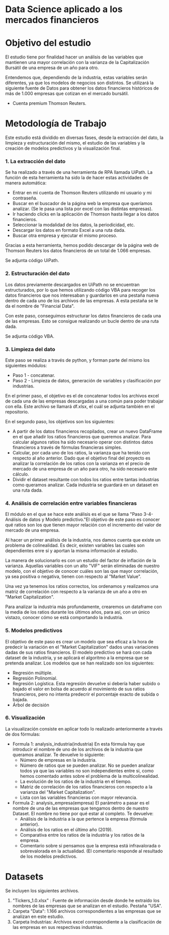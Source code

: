 # Data Science aplicado a los mercados financieros

# Objetivo del estudio

El estudio tiene por finalidad hacer un análisis de las variables que mantienen una mayor correlación con la varianza de la Capitalización Bursátil de una empresa de un año para otro.

Entendemos que, dependiendo de la industria, estas variables serán diferentes, ya que los modelos de negocios son distintos.
Se utilizará la siguiente fuente de Datos para obtener los datos financieros históricos de más de 1.000 empresas que cotizan en el mercado bursátil.
- Cuenta premium Thomson Reuters.

# Metodología de Trabajo

Este estudio está dividido en diversas fases, desde la extracción del dato, la limpieza y estructuración del mismo, el estudio de las variables y la creación de modelos predictivos y la visualización final.


### 1. La extracción del dato
Se ha realizado a través de una herramienta de RPA llamada UiPath.
La función de esta herramienta ha sido la de hacer estas actividades de manera automática:
- Entrar en mi cuenta de Thomson Reuters utilizando mi usuario y mi contraseña.
- Buscar en el buscador de la página web la empresa que queríamos analizar. (Se le pasa una lista por excel con las distintas empresas).
- Ir haciendo clicks en la aplicación de Thomson hasta llegar a los datos financieros.
- Seleccionar la modalidad de los datos, la periodicidad, etc.
- Descargar los datos en formato Excel a una ruta dada.
- Buscar otra empresa y ejecutar el mismo proceso.

Gracias a esta herramienta, hemos podido descargar de la página web de Thomson Reuters los datos financieros de un total de 1.066 empresas.

Se adjunta código UiPath. 



### 2. Estructuración del dato
Los datos previamente descargados en UiPath no se encuentran estructurados, por lo que hemos utilizando código VBA para recoger los datos financieros que nos interesaban y guardarlos en una pestaña nueva dentro de cada uno de los archivos de las empresas. A esta pestaña se le da el nombre de "Financial Data".

Con este paso, conseguimos estructurar los datos financieros de cada una de las empresas. Esto se consigue realizando un bucle dentro de una ruta dada.

Se adjunta código VBA.


### 3. Limpieza del dato
Este paso se realiza a través de python, y forman parte del mismo los siguientes módulos:
- Paso 1 - concatenar.
- Paso 2 - Limpieza de datos, generación de variables y clasificación por industrias.

En el primer paso, el objetivo es el de concatenar todos los archivos excel de cada una de las empresas descargadas a una común para poder trabajar con ella.
Este archivo se llamará df.xlsx, el cuál se adjunta también en el repositorio.

En el segundo paso, los objetivos son los siguientes:
- A partir de los datos financieros recopilados, crear un nuevo DataFrame en el que añadir los ratios financieros que queremos analizar. Para calcular algunos ratios ha sido necesario operar con distintos datos financieros a través de fórmulas financieras simples.
- Calcular, por cada uno de los ratios, la varianza que ha tenido con respecto al año anterior. Dado que el objetivo final del proyecto es analizar la correlación de los ratios con la varianza en el precio de mercado de una empresa de un año para otro, ha sido necesario este cálculo.
- Dividir el dataset resultante con todos los ratios entre tantas industrias como queramos analizar. Cada industria se guardará en un dataset en una ruta dada.



### 4. Análisis de correlación entre variables financieras
El módulo en el que se hace este análisis es el que se llama "Paso 3-4- Análisis de datos y Modelo predictivo."El objetivo de este paso es conocer qué ratios son los que tienen mayor relación con el incremento del valor de mercado de una empresa.

Al hacer un primer análisis de la industria, nos damos cuenta que existe un problema de colinealidad. Es decir, existen variables las cuales son dependientes enre sí y aportan la misma información al estudio.

La manera de solucionarlo es con un estudio del factor de inflación de la varianza. Aquellas variables con un alto "VIF" serán eliminadas de nuestro modelo, con el objetivo de conocer cuáles son las que mayor correlación, ya sea positiva o negativa, tienen con respecto al "Market Value".

Una vez ya tenemos los ratios correctos, los ordenamos y realizamos una matriz de correlación con respecto a la varianza de un año a otro en "Market Capitalization".

Para analizar la industria más profundamente, crearemos un dataframe con la media de los ratios durante los últimos años, para así, con un único vistazo, conocer cómo se está comportando la industria.



### 5. Modelos predictivos

El objetivo de este paso es crear un modelo que sea eficaz a la hora de predecir la variación en el "Market Capitalization" dados unas variaciones dadas de sus ratios financieros.
El modelo predictivo se hará con cada dataset de la industria, y se aplicará el algoritmo a la empresa que se pretenda analizar.
Los modelos que se han realizado son los siguientes:
- Regresión múltiple.
- Regresión Polinomial.
- Regresión Logística. Esta regresión devuelve si debería haber subido o bajado el valor en bolsa de acuerdo al movimiento de sus ratios financieros, pero no intenta predecrir el porcentaje exacto de subida o bajada.
- Árbol de decisión



### 6. Visualización

La visualización consiste en aplicar todo lo realizado anteriormente a través de dos fórmulas:
- Formula 1: analysis_industria(industria)
  En esta fórmula hay que introducir el nombre de uno de los archivos de la industria que queramos analizar. Te devuelve lo siguiente:
    - Número de empresas en la industria.
    - Número de ratios que se pueden analizar. No se pueden analizar todos ya que las variables no son independientes entre si, como hemos comentado antes sobre el problema de   la multicolinealidad.
    - La evolución de los ratios de la industria en el tiempo.
    - Matriz de correlación de los ratios financieros con respecto a la varianza del "Market Capitalization".
    - Lista con las variables financieras con mayor relevancia.
 - Formula 2: analysis_empresa(empresa)
   El parámetro a pasar es el nombre de una de las empresas que tengamos dentro de nuestro Dataset. El nombre no tiene por qué estar al completo. Te devuelve:
     - Análisis de la industria a la que pertence la empresa (fórmula anterior).
     - Análisis de los ratios en el último año (2019).
     - Comparativa entre los ratios de la industria y los ratios de la empresa.
     - Comentario sobre si pensamos que la empresa está infravalorada o sobrevalorada en la actualidad. (El comentario responde al resultado de los modelos predictivos.
     
    

# Datasets

Se incluyen los siguientes archivos.

1. "Tickers_1.0.xlsx" : Fuente de información desde donde he extraído los nombres de las empresas que se analizan en el estudio. Pestaña "USA".
2. Carpeta "Data": 1.166 archivos correspondientes a las empresas que se analizan en este estudio.
3. Carpeta Industrias: Archivos excel correspondiente a la clasificación de las empresas en sus respectivas industrias.






